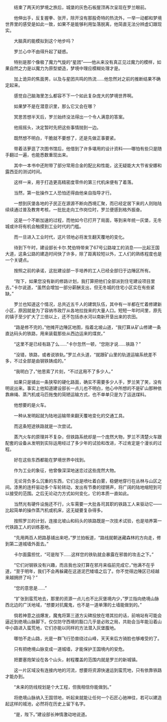 　　结束了两天的梦境之旅后，城堡的灰色石板屋顶再次呈现在罗兰眼前。

　　他伸出手，反复握拳、张开，除开没有那股奇特的热流外，一举一动都和梦境世界里的感受是如此一致，如果不是能够利用坠落脱离，他简直无法分辨虚幻跟现实。

　　大脑真的能模拟到这个地步吗？

　　罗兰心中不由得升起了疑惑。

　　特别是那个像极了魔力气旋的“星团”——他从来没有真正见过魔力的模样，如果自然之力是以魔力为原型塑造，梦境中理应模糊处理才是。

　　加上诡异的焦面男，以及与星团共鸣的热流……他忽然对之前的推断结果不确定起来。

　　感觉自己脑海里怎么都容不下一个如此复杂庞大的梦境世界啊。

　　如果梦不是在潜意识里，那么它又会在哪？

　　冥思苦想半天后，罗兰始终没法得出一个令人满意的答案。

　　他摇摇头，决定暂时先把这些事情抛到一边。

　　既然想不明白，干脆就不要想了，还是先做正事要紧。

　　带着洁萝逛了次图书馆后，他借到了许多堪用的设计资料——哪怕有些只是随手翻过一遍，也能悉数重现出来。

　　其中一本书中还附带了部分常用合金的配比和性能，这无疑能大大节省安娜和露西亚的测试时间。

　　这样一来，用于打造更高精密度零件的第三代机床便有了着落。

　　当然，第一批操作工人恐怕还得由他亲自指导才行。

　　一想到灰堡各地的子民正在源源不断向西境汇聚，而已经定居下来的人则陆陆续续通过普及教育考核，一批批走向工作岗位时，罗兰便感到格外振奋。

　　这是一个不断加速的过程，而他如今已打开了局面，等到来年统一灰堡，无冬城或许将有机会触摸到工业时代的门槛。

　　而一旦进入工业时代，这片领地必将发生翻天覆地的变化。

　　待到下午时，建设部长卡尔.梵伯特带来了67号公路竣工的消息——比起王国大道，这条公路的建造时间快了许多，除了距离较短以外，工人们的熟练程度也是一个关键点。

　　按照之前的承诺，这批建设部一手培养的工人已经全部归于边陲区所有。

　　“陛下，如果您没有新的修路计划，我打算把他们全部派到住宅建设项目里去，”卡尔说道，“虽然会增加一部分薪酬支出，但无冬城的住宅小区实在有些紧缺。”

　　罗兰也知道这个情况，总共近五千人的建筑队伍，其中有一半都在忙着修建新小区，原因就是为了容纳市政厅从各地拉拢来的大量人口。短短一年时间里，原先的镇子至少扩大了三倍以上，还不包括赤水河以南新开垦出来的农田。

　　“路是修不完的，”他摊开边陲区地图，指着北坡山道，“我打算从矿山修建一条直达码头的铁路，用来装载那些从西边运来的煤炭。”

　　“这里不是已经有路了么……”卡尔忽然一顿，“您刚才说……铁路？”

　　“没错，铁路，或者说铁轨。”罗兰点头道，“就跟矿山里的轨道运输系统差不多，不过全部是由钢铁铸成的。”

　　“我明白了，”他思索了片刻，“不过这用不了多少人。”

　　如果只是铺出一条狭窄的硬化路面，确实不需要多少人手，罗兰笑了笑，没有明说出来。事实上他知道建设部长一点儿也不明白，他心中所想的不是矿山那种依靠麻绳、蒸汽机或马匹拖曳的简陋运输方式，也不单单只是为了运送煤料。

　　他想要的是火车。

　　一种从发明起就为陆地运输带来翻天覆地变化的交通工具。

　　而这条短途铁路就是一次尝试。

　　蒸汽火车的原理并不复杂，但铁路系统却是一个庞然大物，罗兰不清楚火车跟配套的设备从发明到实际运用经过了多少年的试验和改进，不过肯定是个漫长的过程。

　　好在这些东西都能在梦境世界中找到。

　　作为工业的象征，他曾像深深地迷恋过这些庞然大物。

　　无论背负多么沉重的东西，它们总是喷吐着白雾，稳健地穿行在丛林与山区之间。漆黑的连杆驱动多个车轮转动，发出有节奏的铿锵声，将广阔的陆地缩短到可以接受的范围。之后无论动力方式如何变化，它的本质一直如此。

　　当然光有硬件设施还不行，火车需要一大批各司其职的铁路工人来驱动它——比起简单的操作蒸汽机或机床，这无疑要复杂得多。

　　按照罗兰的计划，连接北坡山和码头的铁路既是一次技术试验，也是培养第一代铁路工人的训练基地。

　　“先用两百人把路基铺出来吧，”罗兰拍板道，“路线就朝迷藏森林的方向走，修到第二道城墙外面去。”

　　卡尔面露担忧，“可是陛下……这样您的铁轨就会暴露在邪兽的攻击之下。”

　　“它们对钢铁没有兴趣，而且我也没打算在邪月来临前完成它，”他满不在乎道，“至于明年，我们不会再躲藏在这道泥巴矮墙之后了。你不觉得边陲区已经越来越拥挤了吗？”

　　“您的意思是……”

　　“扩张到蛮荒地去，那里的资源一点儿也不比灰堡境内少，”罗兰指向绝境山脉西北边的广沃地域，“想要对抗魔鬼，也不是一道单薄的土墙能做到的。”

　　倘若神意之战爆发，魔鬼将第三道方尖碑投放在塔其拉的话，前哨站有可能会逼近到绝境山脉脚下。仅仅防守西境的豁口几乎是必败之局，共助会当年能沿着山中小路进入蛮荒地，它们亦能以同样的方法潜入灰堡腹地。

　　哪怕不走山路，光是一群飞行恐兽绕过山峰，天天来后方骑脸也够难受的了。

　　只有把绝境山脉变成一道城墙，才能保护王国境内的安危。

　　把要塞炮架设在各个山头，射程覆盖的范围内就是罗兰的新城镇。

　　这一片区域没有连接内地的河流，想要将资源快速运到蛮荒地，只有依靠铁路才能办到。

　　“未来的防线规划是个大工程，但我相信你能做到。”

　　将绝境山脉纳入王国领地，听起来就能让任何一个石匠心驰神往，若可以建造起这样的城池，必然将在历史上留下名字。

　　“是，陛下。”建设部长神情激动地说道。
